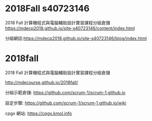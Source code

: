 # 2018Fall s40723146 
2018 Fall 計算機程式與電腦輔助設計實習課程分組倉儲
https://mdecp2018.github.io/site-s40723146/content/index.html

分組網誌:https://mdecp2018.github.io/site-s40723146/blog/index.html
# 2018fall
2018 Fall 計算機程式與電腦輔助設計實習課程分組倉儲

http://mdecourse.github.io/2018fall/

分組示範倉儲: https://github.com/scrum-1/scrum-1.github.io

設定步驟: https://github.com/scrum-1/scrum-1.github.io/wiki

cpgx 網站: https://cpgx.kmol.info
